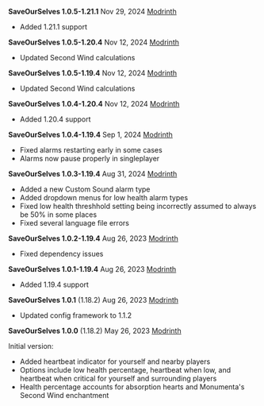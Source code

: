 **SaveOurSelves 1.0.5-1.21.1** Nov 29, 2024
[Modrinth](https://modrinth.com/mod/saveourselves/version/1.0.5-1.21.1)

- Added 1.21.1 support

**SaveOurSelves 1.0.5-1.20.4** Nov 12, 2024
[Modrinth](https://modrinth.com/mod/saveourselves/version/1.0.5-1.20.4)

- Updated Second Wind calculations

**SaveOurSelves 1.0.5-1.19.4** Nov 12, 2024
[Modrinth](https://modrinth.com/mod/saveourselves/version/1.0.5-1.19.4)

- Updated Second Wind calculations

**SaveOurSelves 1.0.4-1.20.4** Nov 12, 2024
[Modrinth](https://modrinth.com/mod/saveourselves/version/1.0.4-1.20.4)

- Added 1.20.4 support

**SaveOurSelves 1.0.4-1.19.4** Sep 1, 2024
[Modrinth](https://modrinth.com/mod/saveourselves/version/1.0.4-1.19.4)

- Fixed alarms restarting early in some cases
- Alarms now pause properly in singleplayer

**SaveOurSelves 1.0.3-1.19.4** Aug 31, 2024
[Modrinth](https://modrinth.com/mod/saveourselves/version/1.0.3-1.19.4)

- Added a new Custom Sound alarm type
- Added dropdown menus for low health alarm types
- Fixed low health threshhold setting being incorrectly assumed to always be 50% in some places
- Fixed several language file errors

**SaveOurSelves 1.0.2-1.19.4** Aug 26, 2023
[Modrinth](https://modrinth.com/mod/saveourselves/version/1.0.2-1.19.4)

- Fixed dependency issues

**SaveOurSelves 1.0.1-1.19.4** Aug 26, 2023
[Modrinth](https://modrinth.com/mod/saveourselves/version/1.0.1-1.19.4)

- Added 1.19.4 support

**SaveOurSelves 1.0.1** (1.18.2) Aug 26, 2023
[Modrinth](https://modrinth.com/mod/saveourselves/version/1.0.1)

- Updated config framework to 1.1.2

**SaveOurSelves 1.0.0** (1.18.2) May 26, 2023
[Modrinth](https://modrinth.com/mod/saveourselves/version/1.0.0)

Initial version:

- Added heartbeat indicator for yourself and nearby players
- Options include low health percentage, heartbeat when low, and heartbeat when critical for yourself and surrounding players
- Health percentage accounts for absorption hearts and Monumenta's Second Wind enchantment
